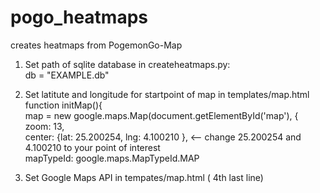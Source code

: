 # pogo_heatmaps
creates heatmaps from PogemonGo-Map

1. Set path of sqlite database in createheatmaps.py:	<br>
		db = "EXAMPLE.db"	<br>

2. Set latitute and longitude for startpoint of map in templates/map.html	<br>
		function initMap(){	<br>
		map = new google.maps.Map(document.getElementById('map'),	{<br>
		zoom: 13,	<br>
		center: {lat: 25.200254, lng: 4.100210 }, <-- change 25.200254 and 4.100210 to your point of interest	<br>
		mapTypeId: google.maps.MapTypeId.MAP	<br>

3. Set Google Maps API in tempates/map.html ( 4th last line)<br>
  
